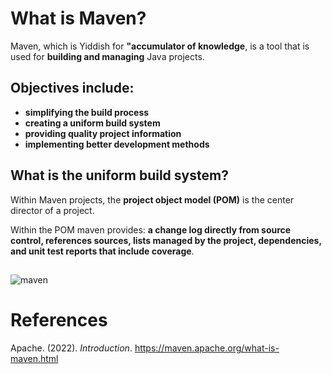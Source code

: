 # What is Maven? 

Maven, which is Yiddish for **"accumulator of knowledge**, is a tool that is used for **building and managing** Java projects. 



## Objectives include: 
- **simplifying the build process** 
- **creating a uniform build system** 
- **providing quality project information** 
- **implementing better development methods** 

## What is the uniform build system? 
Within Maven projects, the **project object model (POM)** is the center director of a project. 

Within the POM maven provides: **a change log directly from source control, references sources, lists managed by the project, dependencies, 
and unit test reports that include coverage**. 

##

![maven](https://user-images.githubusercontent.com/109105989/204073206-afe6118a-fb12-4f5a-a8e2-c23539d35588.png)

  
# References 
Apache. (2022). *Introduction*. <https://maven.apache.org/what-is-maven.html>
